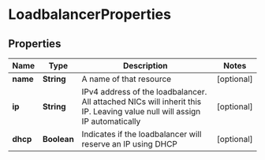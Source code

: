 

# LoadbalancerProperties

## Properties

| Name | Type | Description | Notes |
| ------------ | ------------- | ------------- | ------------- |
| **name** | **String** | A name of that resource |  [optional] |
| **ip** | **String** | IPv4 address of the loadbalancer. All attached NICs will inherit this IP. Leaving value null will assign IP automatically |  [optional] |
| **dhcp** | **Boolean** | Indicates if the loadbalancer will reserve an IP using DHCP |  [optional] |


